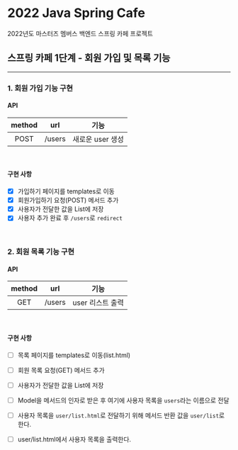 # 2022 Java Spring Cafe

2022년도 마스터즈 멤버스 백엔드 스프링 카페 프로젝트

## 스프링 카페 1단계 - 회원 가입 및 목록 기능

---

### 1. 회원 가입 기능 구현

#### API

| method |  url   |     기능      |
|:------:|:------:|:-----------:|
|  POST  | /users | 새로운 user 생성 |

<br>

#### 구현 사항
- [X] 가입하기 페이지를 templates로 이동
- [X] 회원가입하기 요청(POST) 메서드 추가 
- [X] 사용자가 전달한 값을 List에 저장
- [X] 사용자 추가 완료 후 ``/users``로 ``redirect``

<br>

### 2. 회원 목록 기능 구현

#### API

| method |  url   |     기능      |
|:------:|:------:|:-----------:|
|  GET   | /users | user 리스트 출력 |

<br>

#### 구현 사항
- [ ] 목록 페이지를 templates로 이동(list.html)
- [ ] 회원 목록 요청(GET) 메서드 추가
- [ ] 사용자가 전달한 값을 List에 저장
- [ ] Model을 메서드의 인자로 받은 후 여기에 사용자 목록을 `users`라는 이름으로 전달
- [ ] 사용자 목록을 ``user/list.html``로 전달하기 위해 메서드 반환 값을 ``user/list``로 한다.
- [ ] user/list.html에서 사용자 목록을 출력한다.


